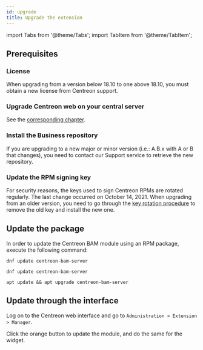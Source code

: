 ```yaml
---
id: upgrade
title: Upgrade the extension
---
```

import Tabs from '@theme/Tabs';
import TabItem from '@theme/TabItem';

## Prerequisites

### License

When upgrading from a version below 18.10 to one above 18.10, you must obtain
a new license from Centreon support.

### Upgrade Centreon web on your central server

See the [corresponding chapter](../upgrade/introduction.md).

### Install the Business repository

If you are upgrading to a new major or minor version (i.e.: A.B.x with A or B that
changes), you need to contact our Support service to retrieve the new
repository.

### Update the RPM signing key

For security reasons, the keys used to sign Centreon RPMs are rotated regularly. The last change occurred on October 14, 2021. When upgrading from an older version, you need to go through the [key rotation procedure](../security/key-rotation.md#existing-installation) to remove the old key and install the new one.

## Update the package

In order to update the Centreon BAM module using an RPM package, execute the
following command:

<Tabs groupId="sync">
<TabItem value="Alma / RHEL / Oracle Linux 8" label="Alma / RHEL / Oracle Linux 8">

```shell
dnf update centreon-bam-server
```

</TabItem>
<TabItem value="Alma / RHEL / Oracle Linux 9" label="Alma / RHEL / Oracle Linux 9">

```shell
dnf update centreon-bam-server
```

</TabItem>
<TabItem value="Debian 11" label="Debian 11">

```shell
apt update && apt upgrade centreon-bam-server
```

</TabItem>
</Tabs>

## Update through the interface

Log on to the Centreon web interface and go to `Administration > Extension >
Manager`.

Click the orange button to update the module, and do the same for the widget.
